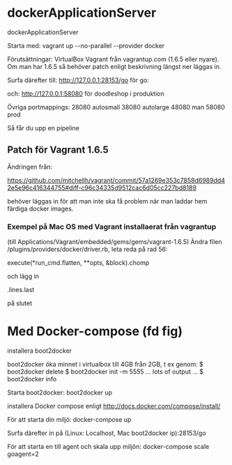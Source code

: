 dockerApplicationServer
=======================

dockerApplicationServer

Starta med:
  vagrant up --no-parallel --provider docker

Förutsättningar:
 VirtualBox
 Vagrant från vagrantup.com (1.6.5 eller nyare). Om man har 1.6.5 så
 behöver patch enligt beskrivning längst ner läggas in.

Surfa därefter till:
  http://127.0.0.1:28153/go för go:

och:
 http://127.0.0.1:58080 för doodleshop i produktion

Övriga portmappings:
 28080 autosmall
 38080 autolarge
 48080 man
 58080 prod

Så får du upp en pipeline


## Patch för Vagrant 1.6.5

Ändringen från:

https://github.com/mitchellh/vagrant/commit/57a1269e353c7858d6989dd42e5e96c416344755#diff-c96c34335d9512cac6d05cc227bd8189

behöver läggas in för att man inte ska få problem när man laddar hem färdiga docker images.

### Exempel på Mac OS med Vagrant installaerat från vagrantup 

(till Applications/Vagrant/embedded/gems/gems/vagrant-1.6.5)
Ändra filen /plugins/providers/docker/driver.rb, leta reda på rad 56:

execute(*run_cmd.flatten, **opts, &block).chomp


och lägg in

.lines.last 

på slutet


# Med Docker-compose (fd fig)

installera boot2docker

boot2docker öka minnet i virtualbox till 4GB från 2GB, t ex genom:
  $ boot2docker delete
  $ boot2docker init -m 5555
... lots of output ...
 $ boot2docker info

Starta boot2docker:
 boot2docker up

installera Docker compose enligt http://docs.docker.com/compose/install/

För att starta din miljö:
 docker-compose up

Surfa därefter in på (Linux: Localhost, Mac boot2docker ip):28153/go

För att starta en till agent och skala upp miljön:
  docker-compose scale goagent=2
